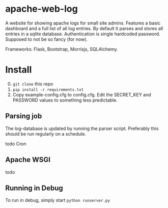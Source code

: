 # apache-web-log
A website for showing apache logs for small site admins. Features a basic
dashboard and a full list of all log entries. By default it parses and stores all entries in a
sqlite database. Authentication is single hardcoded password. Supposed to not be so
fancy (for now).

Frameworks: Flask, Bootstrap, Morrisjs, SQLAlchemy.

# Install
0. `git clone` this repo
1. `pip install -r requirements.txt`
2. Copy example-config.cfg to config.cfg. Edit the SECRET_KEY and PASSWORD values
to something less predictable.

## Parsing job
The log-database is updated by running the parser script. Preferably this should
be run regularly on a schedule.

todo Cron

## Apache WSGI
todo

## Running in Debug
To run in debug, simply start `python runserver.py`

